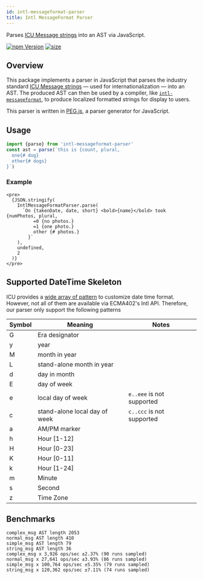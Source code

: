 ```yaml
---
id: intl-messageformat-parser
title: Intl MessageFormat Parser
---
```


Parses [ICU Message strings](https://unicode-org.github.io/icu/userguide/format_parse/messages) into an AST via JavaScript.

[![npm Version](https://badgen.net/npm/v/intl-messageformat-parser)](https://www.npmjs.com/package/intl-messageformat-parser) [![size](https://badgen.net/bundlephobia/minzip/intl-messageformat-parser)](https://bundlephobia.com/result?p=intl-messageformat-parser)

## Overview

This package implements a parser in JavaScript that parses the industry standard [ICU Message strings](https://unicode-org.github.io/icu/userguide/format_parse/messages) — used for internationalization — into an AST. The produced AST can then be used by a compiler, like [`intl-messageformat`](./intl-messageformat.md), to produce localized formatted strings for display to users.

This parser is written in [PEG.js](https://pegjs.org/), a parser generator for JavaScript.

## Usage

```ts
import {parse} from 'intl-messageformat-parser'
const ast = parse(`this is {count, plural, 
  one{# dog} 
  other{# dogs}
}`)
```

### Example

```tsx live
<pre>
  {JSON.stringify(
    IntlMessageFormatParser.parse(
      `On {takenDate, date, short} <bold>{name}</bold> took {numPhotos, plural,
          =0 {no photos.}
          =1 {one photo.}
          other {# photos.}
        }`
    ),
    undefined,
    2
  )}
</pre>
```

## Supported DateTime Skeleton

ICU provides a [wide array of pattern](https://www.unicode.org/reports/tr35/tr35-dates.html#Date_Field_Symbol_Table) to customize date time format. However, not all of them are available via ECMA402's Intl API. Therefore, our parser only support the following patterns

| Symbol | Meaning                       | Notes                     |
| ------ | ----------------------------- | ------------------------- |
| G      | Era designator                |                           |
| y      | year                          |                           |
| M      | month in year                 |                           |
| L      | stand-alone month in year     |                           |
| d      | day in month                  |                           |
| E      | day of week                   |                           |
| e      | local day of week             | `e..eee` is not supported |
| c      | stand-alone local day of week | `c..ccc` is not supported |
| a      | AM/PM marker                  |                           |
| h      | Hour [1-12]                   |                           |
| H      | Hour [0-23]                   |                           |
| K      | Hour [0-11]                   |                           |
| k      | Hour [1-24]                   |                           |
| m      | Minute                        |                           |
| s      | Second                        |                           |
| z      | Time Zone                     |                           |

## Benchmarks

```
complex_msg AST length 2053
normal_msg AST length 410
simple_msg AST length 79
string_msg AST length 36
complex_msg x 3,926 ops/sec ±2.37% (90 runs sampled)
normal_msg x 27,641 ops/sec ±3.93% (86 runs sampled)
simple_msg x 100,764 ops/sec ±5.35% (79 runs sampled)
string_msg x 120,362 ops/sec ±7.11% (74 runs sampled)
```
